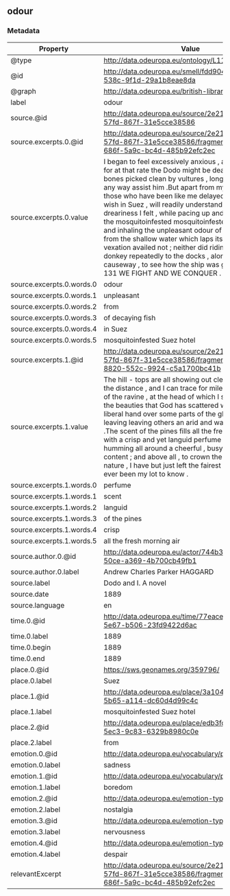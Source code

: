 ## odour

### Metadata

| Property | Value |
| -------- | ----- |
| @type | http://data.odeuropa.eu/ontology/L11_Smell |
| @id | http://data.odeuropa.eu/smell/fdd90418-177c-538c-9f1d-29a1b8eae8da |
| @graph | http://data.odeuropa.eu/british-library |
| label | odour |
| source.@id | http://data.odeuropa.eu/source/2e21695e-d098-57fd-867f-31e5cce38586 |
| source.excerpts.0.@id | http://data.odeuropa.eu/source/2e21695e-d098-57fd-867f-31e5cce38586/fragment/384eadae-686f-5a9c-bc4d-485b92efc2ec |
| source.excerpts.0.value | I began to feel excessively anxious , and with cause , for at that rate the Dodo might be dead , and his bones picked clean by vultures , long ere I could in any way assist him .But apart from my anxiety , all those who have been like me delayed against their wish in Suez , will readily understand the utter dreariness I felt , while pacing up and down in front of the mosquitoinfested mosquitoinfested Suez hotel , and inhaling the unpleasant odour of decaying fish from the shallow water which laps its base .But vexation availed not ; neither did riding out on a donkey repeatedly to the docks , along the hot causeway , to see how the ship was getting on ; nor 131 WE FIGHT AND WE CONQUER . |
| source.excerpts.0.words.0 | odour |
| source.excerpts.0.words.1 | unpleasant |
| source.excerpts.0.words.2 | from |
| source.excerpts.0.words.3 | of decaying fish |
| source.excerpts.0.words.4 | in Suez |
| source.excerpts.0.words.5 | mosquitoinfested Suez hotel |
| source.excerpts.1.@id | http://data.odeuropa.eu/source/2e21695e-d098-57fd-867f-31e5cce38586/fragment/6ea88618-8820-552c-9924-c5a1700bc41b |
| source.excerpts.1.value | The hill - tops are all showing out clear and distinct in the distance , and I can trace for miles the windings of the ravine , at the head of which I sit and wonder at the beauties that God has scattered with such a liberal hand over some parts of the globe , while leaving leaving others an arid and waterless waste .The scent of the pines fills all the fresh morning air with a crisp and yet languid perfume .The bees are humming all around a cheerful , busy , happy hum of content ; and above all , to crown the beauties of nature , I have but just left the fairest woman it has ever been my lot to know . |
| source.excerpts.1.words.0 | perfume |
| source.excerpts.1.words.1 | scent |
| source.excerpts.1.words.2 | languid |
| source.excerpts.1.words.3 | of the pines |
| source.excerpts.1.words.4 | crisp |
| source.excerpts.1.words.5 | all the fresh morning air |
| source.author.0.@id | http://data.odeuropa.eu/actor/744b30d8-e480-50ce-a369-4b700cb49fb1 |
| source.author.0.label | Andrew Charles Parker HAGGARD |
| source.label | Dodo and I. A novel |
| source.date | 1889 |
| source.language | en |
| time.0.@id | http://data.odeuropa.eu/time/77eaceae-19a4-5e67-b506-23fd9422d6ac |
| time.0.label | 1889 |
| time.0.begin | 1889 |
| time.0.end | 1889 |
| place.0.@id | https://sws.geonames.org/359796/ |
| place.0.label | Suez |
| place.1.@id | http://data.odeuropa.eu/place/3a104dca-fc9d-5b65-a114-dc60d4d99c4c |
| place.1.label | mosquitoinfested Suez hotel |
| place.2.@id | http://data.odeuropa.eu/place/edb3fdb7-a066-5ec3-9c83-6329b8980c0e |
| place.2.label | from |
| emotion.0.@id | http://data.odeuropa.eu/vocabulary/plutchik/sadness |
| emotion.0.label | sadness |
| emotion.1.@id | http://data.odeuropa.eu/vocabulary/plutchik/boredom |
| emotion.1.label | boredom |
| emotion.2.@id | http://data.odeuropa.eu/emotion-type/nostalgia |
| emotion.2.label | nostalgia |
| emotion.3.@id | http://data.odeuropa.eu/emotion-type/nervousness |
| emotion.3.label | nervousness |
| emotion.4.@id | http://data.odeuropa.eu/emotion-type/despair |
| emotion.4.label | despair |
| relevantExcerpt | http://data.odeuropa.eu/source/2e21695e-d098-57fd-867f-31e5cce38586/fragment/384eadae-686f-5a9c-bc4d-485b92efc2ec |
